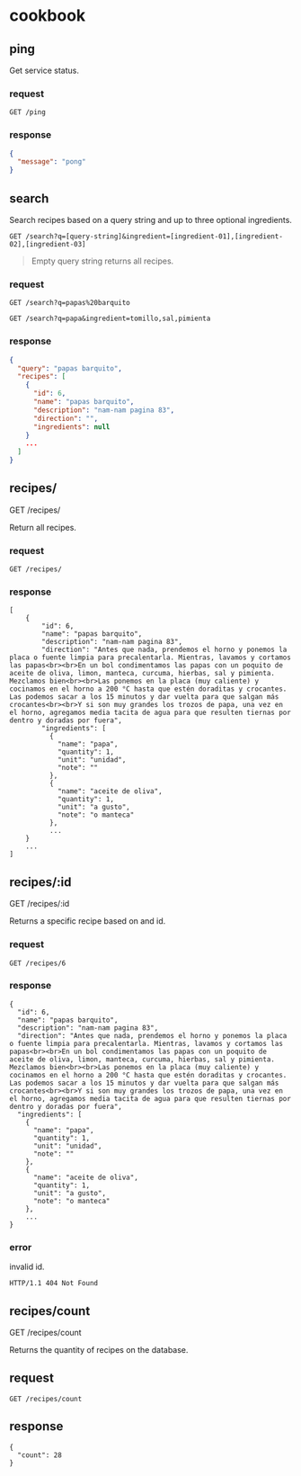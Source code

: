 # cookbook

## ping 
 
Get service status.

### request

```
GET /ping
```

### response

```json
{
  "message": "pong"
}
```

## search

Search recipes based on a query string and up to three optional ingredients. 

```
GET /search?q=[query-string]&ingredient=[ingredient-01],[ingredient-02],[ingredient-03]
```

> Empty query string returns all recipes.

### request

```
GET /search?q=papas%20barquito
```

```
GET /search?q=papa&ingredient=tomillo,sal,pimienta
```

### response

```json
{
  "query": "papas barquito",
  "recipes": [
    {
      "id": 6,
      "name": "papas barquito",
      "description": "nam-nam pagina 83",
      "direction": "",
      "ingredients": null
    }
    ...
  ]
}
```

## recipes/

GET /recipes/

Return all recipes.

### request

    GET /recipes/

### response

    [
        {
            "id": 6,
            "name": "papas barquito",
            "description": "nam-nam pagina 83",
            "direction": "Antes que nada, prendemos el horno y ponemos la placa o fuente limpia para precalentarla. Mientras, lavamos y cortamos las papas<br><br>En un bol condimentamos las papas con un poquito de aceite de oliva, limon, manteca, curcuma, hierbas, sal y pimienta. Mezclamos bien<br><br>Las ponemos en la placa (muy caliente) y cocinamos en el horno a 200 °C hasta que estén doraditas y crocantes. Las podemos sacar a los 15 minutos y dar vuelta para que salgan más crocantes<br><br>Y si son muy grandes los trozos de papa, una vez en el horno, agregamos media tacita de agua para que resulten tiernas por dentro y doradas por fuera",
            "ingredients": [
              {
                "name": "papa",
                "quantity": 1,
                "unit": "unidad",
                "note": ""
              },
              {
                "name": "aceite de oliva",
                "quantity": 1,
                "unit": "a gusto",
                "note": "o manteca"
              },
              ...
        }
        ...
    ]

## recipes/:id

GET /recipes/:id

Returns a specific recipe based on and id.

### request

    GET /recipes/6

### response

    {
      "id": 6,
      "name": "papas barquito",
      "description": "nam-nam pagina 83",
      "direction": "Antes que nada, prendemos el horno y ponemos la placa o fuente limpia para precalentarla. Mientras, lavamos y cortamos las papas<br><br>En un bol condimentamos las papas con un poquito de aceite de oliva, limon, manteca, curcuma, hierbas, sal y pimienta. Mezclamos bien<br><br>Las ponemos en la placa (muy caliente) y cocinamos en el horno a 200 °C hasta que estén doraditas y crocantes. Las podemos sacar a los 15 minutos y dar vuelta para que salgan más crocantes<br><br>Y si son muy grandes los trozos de papa, una vez en el horno, agregamos media tacita de agua para que resulten tiernas por dentro y doradas por fuera",
      "ingredients": [
        {
          "name": "papa",
          "quantity": 1,
          "unit": "unidad",
          "note": ""
        },
        {
          "name": "aceite de oliva",
          "quantity": 1,
          "unit": "a gusto",
          "note": "o manteca"
        },
        ...
    }

### error

invalid id.

    HTTP/1.1 404 Not Found

## recipes/count

GET /recipes/count

Returns the quantity of recipes on the database.

## request

    GET /recipes/count

## response

    {
      "count": 28
    }
